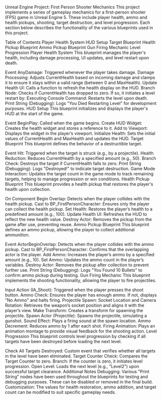 Unreal Engine Project: First Person Shooter Mechanics
This project implements a series of gameplay mechanics for a first-person shooter (FPS) game in Unreal Engine 5. These include player health, ammo and health pickups, shooting, target destruction, and level progression. Each section below describes the functionality of the various blueprints used in this project.

Table of Contents
Player Health System
HUD Setup
Target Blueprint
Health Pickup Blueprint
Ammo Pickup Blueprint
Gun Firing Mechanic
Level Progression
Player Health System
This blueprint manages the player's health, including damage processing, UI updates, and level restart upon death.

Event AnyDamage: Triggered whenever the player takes damage.
Damage Processing: Adjusts CurrentHealth based on incoming damage and clamps it to ensure it stays within a valid range (between 0 and MaxHealth).
Update Health UI: Calls a function to refresh the health display on the HUD.
Branch Node: Checks if CurrentHealth has dropped to zero. If so, it initiates a level restart by:
Executing Console Command: Restarts the level upon death.
Print String (Debugging): Logs "You Died Restarting Level" for development purposes.
HUD Setup
This blueprint initializes and displays the player's HUD at the start of the game.

Event BeginPlay: Called when the game begins.
Create HUD Widget: Creates the health widget and stores a reference to it.
Add to Viewport: Displays the widget in the player’s viewport.
Initialize Health: Sets the initial values of CurrentHealth and MaxHealth and updates the HUD.
Target Blueprint
This blueprint defines the behavior of a destructible target.

Event Hit: Triggered when the target is struck (e.g., by a projectile).
Health Reduction: Reduces CurrentHealth by a specified amount (e.g., 50).
Branch Check: Destroys the target if CurrentHealth falls to zero.
Print String (Debugging): Logs "Destroyed!" to indicate target destruction.
Game Mode Interaction: Updates the target count in the game mode to track remaining targets, helping to manage progression or win conditions.
Health Pickup Blueprint
This blueprint provides a health pickup that restores the player's health upon collection.

On Component Begin Overlap: Detects when the player collides with the health pickup.
Cast to BP_FirstPersonCharacter: Ensures only the player can collect the health pickup.
Set Health: Restores the player’s health to a predefined amount (e.g., 100).
Update Health UI: Refreshes the HUD to reflect the new health value.
Destroy Actor: Removes the pickup from the game after use, preventing reuse.
Ammo Pickup Blueprint
This blueprint defines an ammo pickup, allowing the player to collect additional ammunition.

Event ActorBeginOverlap: Detects when the player collides with the ammo pickup.
Cast to BP_FirstPersonCharacter: Confirms that the overlapping actor is the player.
Add Ammo: Increases the player’s ammo by a specified amount (e.g., 10).
Set Ammo: Updates the ammo count in the player’s variables.
Destroy Actor: Removes the pickup after collection to prevent further use.
Print String (Debugging): Logs "You Found 10 Bullets" to confirm ammo pickup during testing.
Gun Firing Mechanic
This blueprint implements the shooting functionality, allowing the player to fire projectiles.

Input Action (IA_Shoot): Triggered when the player presses the shoot button.
Ammo Check: Ensures the player has enough ammo. If not, displays "No Ammo" and halts firing.
Projectile Spawn:
Socket Location and Camera Rotation: Retrieves the weapon’s socket position and aligns it with the player’s view.
Make Transform: Creates a transform for spawning the projectile.
Spawn Actor (Projectile): Spawns the projectile, simulating a gunshot.
Sound Effect: Plays a firing sound at the spawn location.
Ammo Decrement: Reduces ammo by 1 after each shot.
Firing Animation: Plays an animation montage to provide visual feedback for the shooting action.
Level Progression
This blueprint controls level progression by checking if all targets have been destroyed before loading the next level.

Check All Targets Destroyed: Custom event that verifies whether all targets in the level have been eliminated.
Target Counter Check: Compares the Target Counter to zero.
Branch: If the counter is zero, it initiates level progression.
Open Level: Loads the next level (e.g., "Level2") upon successful target clearance.
Additional Notes
Debugging: Various "Print String" nodes have been used throughout the blueprints for testing and debugging purposes. These can be disabled or removed in the final build.
Customization: The values for health restoration, ammo addition, and target count can be modified to suit specific gameplay needs.
